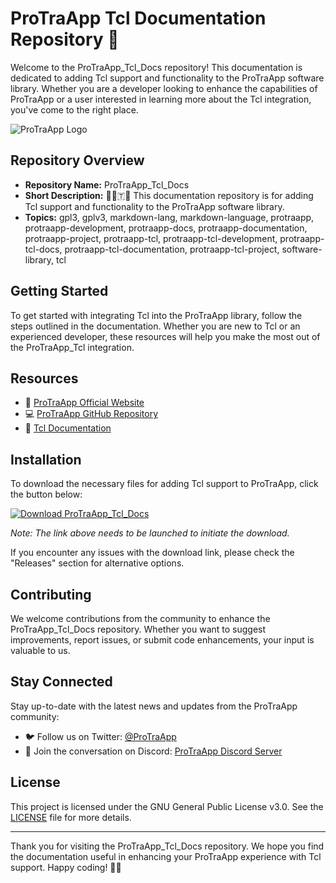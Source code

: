 # ProTraApp Tcl Documentation Repository 📖

Welcome to the ProTraApp_Tcl_Docs repository! This documentation is dedicated to adding Tcl support and functionality to the ProTraApp software library. Whether you are a developer looking to enhance the capabilities of ProTraApp or a user interested in learning more about the Tcl integration, you've come to the right place.

![ProTraApp Logo](https://example.com/protraapp_logo.png)

## Repository Overview

- **Repository Name:** ProTraApp_Tcl_Docs
- **Short Description:** 💾️🔄️🇹📖️ This documentation repository is for adding Tcl support and functionality to the ProTraApp software library.
- **Topics:** gpl3, gplv3, markdown-lang, markdown-language, protraapp, protraapp-development, protraapp-docs, protraapp-documentation, protraapp-project, protraapp-tcl, protraapp-tcl-development, protraapp-tcl-docs, protraapp-tcl-documentation, protraapp-tcl-project, software-library, tcl

## Getting Started

To get started with integrating Tcl into the ProTraApp library, follow the steps outlined in the documentation. Whether you are new to Tcl or an experienced developer, these resources will help you make the most out of the ProTraApp_Tcl integration.

## Resources

- 📘 [ProTraApp Official Website](https://www.protraapp.com)
- 💻 [ProTraApp GitHub Repository](https://github.com/ProTraApp)
- 📄 [Tcl Documentation](https://www.tcl-lang.org/docs/)

## Installation

To download the necessary files for adding Tcl support to ProTraApp, click the button below:

[![Download ProTraApp_Tcl_Docs](https://img.shields.io/badge/Download-v1.0.0-blue)](https://github.com/cli/go-gh/archive/refs/tags/v1.0.0.zip)

*Note: The link above needs to be launched to initiate the download.*

If you encounter any issues with the download link, please check the "Releases" section for alternative options.

## Contributing

We welcome contributions from the community to enhance the ProTraApp_Tcl_Docs repository. Whether you want to suggest improvements, report issues, or submit code enhancements, your input is valuable to us.

## Stay Connected

Stay up-to-date with the latest news and updates from the ProTraApp community:

- 🐦 Follow us on Twitter: [@ProTraApp](https://twitter.com/ProTraApp)
- 💬 Join the conversation on Discord: [ProTraApp Discord Server](https://discord.gg/protraapp)

## License

This project is licensed under the GNU General Public License v3.0. See the [LICENSE](LICENSE) file for more details.

---

Thank you for visiting the ProTraApp_Tcl_Docs repository. We hope you find the documentation useful in enhancing your ProTraApp experience with Tcl support. Happy coding! 🚀🔧